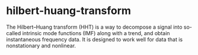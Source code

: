 # hilbert-huang-transform
The Hilbert–Huang transform (HHT) is a way to decompose a signal into so-called intrinsic mode functions (IMF) along with a trend, and obtain instantaneous frequency data. It is designed to work well for data that is nonstationary and nonlinear.
